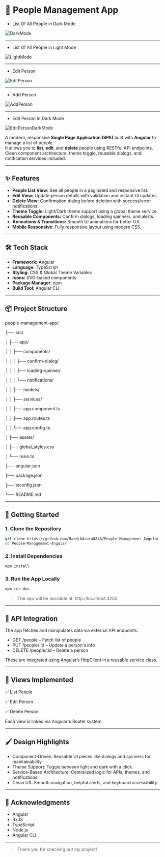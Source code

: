# 👥 People Management App

- List Of All People in Dark Mode
  
![DarkMode](https://github.com/user-attachments/assets/a912ffce-869c-4e3d-b485-018b8aee887e)

---

- List Of All People in Light Mode

![LightMode](https://github.com/user-attachments/assets/79e2ae71-a62e-43bc-9f30-b44b57e6f305)

---

- Edit Person
  
![EditPerson](https://github.com/user-attachments/assets/9148caf6-f6b8-4bd7-81bc-beb8a62b98ae)

---

- Add Person

![AddPerson](https://github.com/user-attachments/assets/dd308d69-8de7-4fcc-b1c8-7ec0f3f87f56)

---

- Edit Person In Dark Mode

![EditPersonDarkMode](https://github.com/user-attachments/assets/6dc90a84-3838-4327-85bb-8538c9b2e567)



A modern, responsive **Single Page Application (SPA)** built with **Angular** to manage a list of people.  
It allows you to **list**, **edit**, and **delete** people using RESTful API endpoints. Clean component architecture, theme toggle, reusable dialogs, and notification services included.

---

## ✨ Features

- **People List View:** See all people in a paginated and responsive list.
- **Edit View:** Update person details with validation and instant UI updates.
- **Delete View:** Confirmation dialog before deletion with success/error notifications.
- **Theme Toggle:** Light/Dark theme support using a global theme service.
- **Reusable Components:** Confirm dialogs, loading spinners, and alerts.
- **Animations & Transitions:** Smooth UI animations for better UX.
- **Mobile Responsive:** Fully responsive layout using modern CSS.

---

## 🛠️ Tech Stack

- **Framework:** Angular
- **Language:** TypeScript
- **Styling:** CSS & Global Theme Variables
- **Icons:** SVG-based components
- **Package Manager:** npm
- **Build Tool:** Angular CLI

---

## 📦 Project Structure

people-management-app/

├── src/

│ ├── app/

│ │ ├── components/

│ │ │ ├── confirm-dialog/

│ │ │ ├── loading-spinner/

│ │ │ └── notifications/

│ │ ├── models/

│ │ ├── services/

│ │ ├── app.component.ts

│ │ ├── app.routes.ts

│ │ └── app.config.ts

│ ├── assets/

│ ├── global_styles.css

│ └── main.ts

├── angular.json

├── package.json

├── tsconfig.json

└── README.md



---

## 🚀 Getting Started

### 1. **Clone the Repository**

```bash
git clone https://github.com/HardikArora0843/People-Management-Angular.git
cd People-Management-Angular

```

### 2. **Install Dependencies**

```bash
npm install
```

### **3. Run the App Locally**

```bash
npm run dev
```

> The app will be available at: http://localhost:4200

---

## 📡 API Integration
The app fetches and manipulates data via external API endpoints:

- GET /people – Fetch list of people
- PUT /people/:id – Update a person's info
- DELETE /people/:id – Delete a person

These are integrated using Angular’s HttpClient in a reusable service class.

---

## 🧩 Views Implemented
✅ List People

✅ Edit Person

✅ Delete Person


Each view is linked via Angular's Router system.

---

## 🖌️ Design Highlights

- Component-Driven: Reusable UI pieces like dialogs and spinners for maintainability.
- Theme Support: Toggle between light and dark with a click.
- Service-Based Architecture: Centralized logic for APIs, themes, and notifications.
- Clean UX: Smooth navigation, helpful alerts, and keyboard accessibility.

---

## 🙌 Acknowledgments

- Angular
- RxJS
- TypeScript
- Node.js
- Angular CLI

---


> Thank you for checking out my project!

